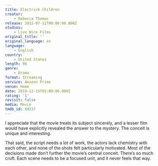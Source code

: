 ```yaml
---
title: Electrick Children
creator:
    - Rebecca Thomas
release: 2012-07-11T00:00:00.000Z
studios:
    - Live Wire Films
original_title: ''
original_language: en
language:
    - English
country:
    - United States
length: 96
genre:
    - Drama
format: Streaming
service: Amazon Prime
venue: Home
date: 2019-12-15T05:00:00.000Z
rating: '1'
revisit: false
media: Movie
tmdb_id: 89237
---
```


I appreciate that the movie treats its subject sincerely, and a lesser film would have explicitly revealed the answer to the mystery. The conceit is unique and interesting.

That said, the script needs a lot of work, the actors lack chemistry with each other, and none of the shots felt particularly motivated. Most of the decisions made don’t further the movie’s central conceit. There’s so much cruft. Each scene needs to be a focused unit, and it never feels that way.
